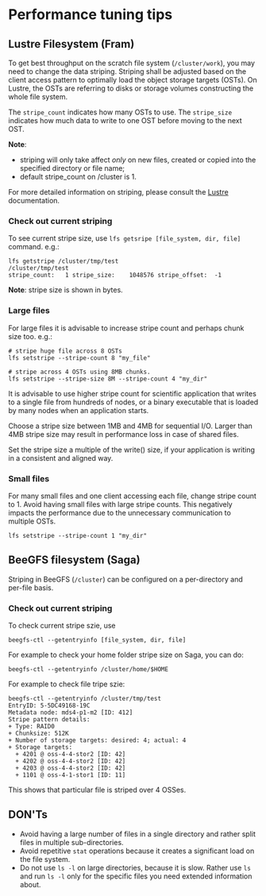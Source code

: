 # Performance tuning tips

## Lustre Filesystem (Fram)

To get best throughput on the scratch file system (`/cluster/work`), you may
need to change the data striping. Striping shall be adjusted based on the
client access pattern to optimally load the object storage targets (OSTs).
On Lustre, the OSTs are referring to disks or storage volumes constructing the
whole file system.

The `stripe_count` indicates how many OSTs to use.
The `stripe_size` indicates how much data to write to one OST before moving to
the next OST.

**Note**:
* striping will only take affect *only* on new files, created or copied
 into the specified directory or file name;
* default stripe_count on /cluster is 1.

For more detailed information on striping, please consult the
[Lustre](http://lustre.org) documentation.

### Check out current striping

To see current stripe size, use `lfs getsripe [file_system, dir, file]`
command. e.g.:

```
lfs getstripe /cluster/tmp/test
/cluster/tmp/test
stripe_count:   1 stripe_size:    1048576 stripe_offset:  -1
```
**Note**: stripe size is shown in bytes.

### Large files

For large files it is advisable to increase stripe count and perhaps chunk size
too. e.g.:

```
# stripe huge file across 8 OSTs
lfs setstripe --stripe-count 8 "my_file"

# stripe across 4 OSTs using 8MB chunks.
lfs setstripe --stripe-size 8M --stripe-count 4 "my_dir"
```

It is advisable to use higher stripe count for scientific application that
writes to a single file from hundreds of nodes, or a binary executable that
is loaded by many nodes when an application starts.

Choose a stripe size between 1MB and 4MB for sequential I/O. Larger than 4MB
stripe size may result in performance loss in case of shared files.

Set the stripe size a multiple of the write() size, if your application is
writing in a consistent and aligned way.

### Small files

For many small files and one client accessing each file, change stripe count to 1.
Avoid having small files with large stripe counts. This negatively impacts the
performance due to the unnecessary communication to multiple OSTs.

    lfs setstripe --stripe-count 1 "my_dir"

## BeeGFS filesystem (Saga)

Striping in BeeGFS (`/cluster`) can be configured on a per-directory and per-file basis.

### Check out current striping

To check current stripe szie, use

    beegfs-ctl --getentryinfo [file_system, dir, file]

For example to check your home folder stripe size on Saga, you can do:

    beegfs-ctl --getentryinfo /cluster/home/$HOME

For example to check file tripe szie:

```
beegfs-ctl --getentryinfo /cluster/tmp/test
EntryID: 5-5DC49168-19C
Metadata node: mds4-p1-m2 [ID: 412]
Stripe pattern details:
+ Type: RAID0
+ Chunksize: 512K
+ Number of storage targets: desired: 4; actual: 4
+ Storage targets:
  + 4201 @ oss-4-4-stor2 [ID: 42]
  + 4202 @ oss-4-4-stor2 [ID: 42]
  + 4203 @ oss-4-4-stor2 [ID: 42]
  + 1101 @ oss-4-1-stor1 [ID: 11]
```
This shows that particular file is striped over 4 OSSes.

## DON'Ts

* Avoid having a large number of files in a single directory and
  rather split files in multiple sub-directories.
* Avoid repetitive `stat` operations because it creates a significant
  load on the file system.
* Do not use `ls -l` on large directories, because it is slow.  Rather
  use `ls` and run `ls -l` only for the specific files you need
  extended information about.
